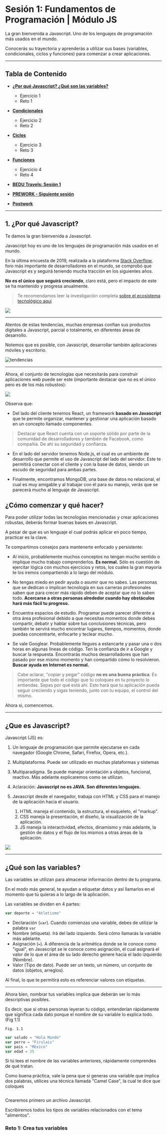 # Sesión 1: Fundamentos de Programación | Módulo JS

La gran bienvenida a Javascript. Uno de los lenguajes de programación más usados en el mundo.

Conocerás su trayectoria y aprenderás a utilizar sus bases (variables, condicionales, ciclos y funciones) para comenzar a crear aplicaciones.

***

## Tabla de Contenido
  
  - **[¿Por qué Javascript? ¿Qué son las variables?](#)**
    - Ejercicio 1
    - Reto 1
    
  - **[Condicionales](#)**
    - Ejercicio 2
    - Reto 2
    
  - **[Ciclos](#)**
    - Ejercicio 3
    - Reto 3
    
  - **[Funciones](#)**
    - Ejercicio 4
    - Reto 4
    
  - **[BEDU Travels: Sesión 1](#)**
  
  - **[PREWORK - Siguiente sesión](#prework)**
  
  - **[Postwork](#postwork)**
  
***

## 1. ¿Por qué Javascript?

Te damos la gran bienvenida a Javascript.

Javascript hoy es uno de los lenguajes de programación más usados en el mundo.

En la última encuesta de 2019, realizada a la plataforma [Stack Overflow](https://stackoverflow.com/), foro más importante de desarrolladores en el mundo, se comprobó que Javascript es y seguirá teniendo mucha tracción en los siguientes años. 

**No es el único que seguirá creciendo**, claro está, pero el impacto de este se ha mantenido y progresa anualmente.

> Te recomendamos leer la investigación completa [sobre el ecosistema tecnológico aquí](https://insights.stackoverflow.com/survey/2019).

![](https://i.imgur.com/ZZmILsS.png)

***

Atentos de estas tendencias, muchas empresas confían sus productos digitales a Javascript, parcial o totalmente, en diferentes áreas de desarrollo. 

Notemos que es posible, con Javascript, desarrollar también aplicaciones móviles y escritorio.

![tendencias](https://i.imgur.com/nlzlvO0.png)

***

Ahora, el conjunto de tecnologías que necesitarás para construir aplicaciones web puede ser este (importante destacar que no es el único pero es de los más robustos):

![](https://i.imgur.com/UgG62hG.png)

Observa que:

- Del lado del cliente tenemos React, un framework **basado en Javascript** que te permite organizar, mantener y gestionar una aplicación basado en un concepto llamado componentes.  

> Destacar que React cuenta con un soporte sólido por parte de la comunidad de desarrolladores y también de Facebook, como compañía. De ahí su seguridad y confianza.

- En el lado del servidor tenemos Node.js, el cual es un ambiente de desarrollo que permite el uso de Javascript del lado del servidor. Este te permitirá conectar con el cliente y con la base de datos, siendo un escudo de seguridad para ambas partes.

- Finalmente, encontramos MongoDB, una base de datos no relacional, el cual es muy amigable y al trabajar con él para su manejo, verás que se parecerá mucho al lenguaje de Javascript.

## ¿Cómo comenzar y qué hacer?

Para poder utilizar todas las tecnologías mencionadas y crear aplicaciones robustas, deberás formar buenas bases en Javascript.

A pesar de que es un lenguaje el cual podrás aplicar en poco tiempo, practicar es la clave. 

Te compartimos consejos para mantenerte enfocado y persistente:

- Al inicio, probablemente muchos conceptos no tengan mucho sentido o implique mucho trabajo comprenderlos. **Es normal.** Sólo es cuestión de ejercitar lógica con muchos ejercicios y retos, los cuales la gran mayoría te los iremos compartiendo a lo largo del módulo.

- No tengas miedo en pedir ayuda o asumir que no sabes. Las personas que se dedican o implican tecnología en sus carreras profesionales saben que para crecer más rápido deben de aceptar que no lo saben todo. **Acercarse a otras personas alrededor cuando hay obstáculos hará más fácil tu progreso.**

- Encuentra espacios de estudio. Programar puede parecer diferente a otra área profesional debido a que necesitas momentos donde debes compartir, debatir y hablar sobre tus conclusiones técnicas, pero también te servirá mucho encontrar lugares, tiempos, momentos, donde puedas concentrarte, enfocarte y teclear mucho.

- Se vale Googlear. Probablemente llegues a estancarte y pasar una o dos horas en algunas líneas de código. Ten la confianza de ir a Google y buscar la respuesta. Encontrarás muchos desarrolladores que han pasado por ese mismo momento y han compartido cómo lo resolvieron. **Buscar ayuda en Internet es normal.** 

> Cabe aclarar, "copiar y pegar" código **no es una buena práctica**. Es importante que todo el código que tú coloques en tu proyecto lo entiendas. Sepas por qué está ahí. Esto hará que tu aplicación pueda seguir creciendo y sigas teniendo, junto con tu equipo, el control del mismo.

Ahora si, comencemos.

***

## ¿Que es Javascript?

Javascript (JS) es:

1. Un lenguaje de programación que permite ejecutarse en cada navegador (Google Chrome, Safari, Firefox, Opera, etc.).
2. Multiplataforma. Puede ser utilizado en muchas plataformas y sistemas
3. Multiparadigma. Se puede manejar orientación a objetos, funcional, reactivo. Más adelante explicaremos como se utilizan.

4. Aclaración: **Javascript no es JAVA. Son diferentes lenguajes.**

5. Javascript desde el navegador, trabaja con HTML y CSS para el manejo de la aplicación hacia el usuario.
   1. HTML maneja el contenido, la estructura, el esqueleto, el "markup".
   2. CSS maneja la presentación, el diseño, la visualización de la aplicación.
   3. JS maneja la interactividad, efectos, dinamismo y más adelante, la gestión de datos y el flujo de los mismos a otras áreas de la aplicación.

![](https://i.imgur.com/VD6w1tB.png)

***

## ¿Qué son las variables?

Las variables se utilizan para almacenar información dentro de tu programa.

En el modo más general, te ayudan a etiquetar datos y así llamarlos en el momento que tú quieras a lo largo de la aplicación.

Las variables se dividen en 4 partes:

```javascript
var deporte = "Atletismo"
```

- Declaración (`var`). Cuando comienzas una variable, debes de utilizar la palabra `var`
- Nombre (etiqueta). Irá del lado izquierdo. Será cómo llamarás la variable más adelante.
- Asignación (`=`). A diferencia de la aritmética donde se le conoce como "igual", en Javascript se le conoce como asignación, el cual asignará el valor de lo que el área de su lado derecho genere hacia el lado izquierdo (Nombre).
- Valor (Tipo de dato). Puede ser un texto, un número, un conjunto de datos (objetos, arreglos).

Al final, lo que te permitirá esto es referenciar valores con etiquetas.
 
***

Ahora bien, nombrar tus variables implica que deberán ser lo más descriptivas posibles. 

Es decir, que si otras personas leyeran tu código, entenderían rápidamente que significa cada dato porque el nombre de su variable lo explica todo. (Fig 1.1)

`Fig. 1.1`
```javascript
var saludo = "Hola Mundo"
var perro = "Firulais"
var pais = "México"
var edad = 35 
```
Si tú lees el nombre de las variables anteriores, rápidamente comprendes de qué tratan.

Como buena práctica, vale la pena que si generas una variable que implica dos palabras, utilices una técnica llamada "Camel Case", la cual te dice que coloques



```javascript

```
Crearemos primero un archivo Javascript.



Escribiremos todos los tipos de variables relacionados con el tema "alimentos".




### Reto 1: Crea tus variables



 

